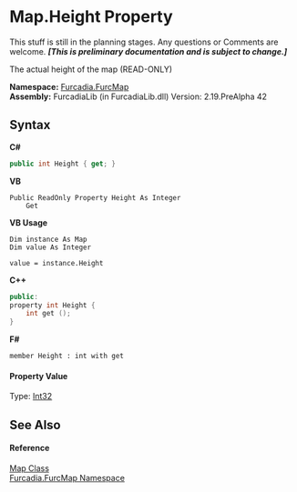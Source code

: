 # Map.Height Property 
This stuff is still in the planning stages. Any questions or Comments are welcome. _**\[This is preliminary documentation and is subject to change.\]**_

The actual height of the map (READ-ONLY)

**Namespace:**&nbsp;<a href="N_Furcadia_FurcMap">Furcadia.FurcMap</a><br />**Assembly:**&nbsp;FurcadiaLib (in FurcadiaLib.dll) Version: 2.19.PreAlpha 42

## Syntax

**C#**<br />
``` C#
public int Height { get; }
```

**VB**<br />
``` VB
Public ReadOnly Property Height As Integer
	Get
```

**VB Usage**<br />
``` VB Usage
Dim instance As Map
Dim value As Integer

value = instance.Height

```

**C++**<br />
``` C++
public:
property int Height {
	int get ();
}
```

**F#**<br />
``` F#
member Height : int with get

```


#### Property Value
Type: <a href="http://msdn2.microsoft.com/en-us/library/td2s409d" target="_blank">Int32</a>

## See Also


#### Reference
<a href="T_Furcadia_FurcMap_Map">Map Class</a><br /><a href="N_Furcadia_FurcMap">Furcadia.FurcMap Namespace</a><br />